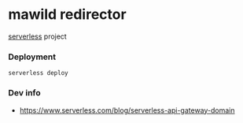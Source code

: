 mawild redirector
=================

[serverless](http://serverless.com) project

### Deployment

    serverless deploy

### Dev info

 - https://www.serverless.com/blog/serverless-api-gateway-domain
